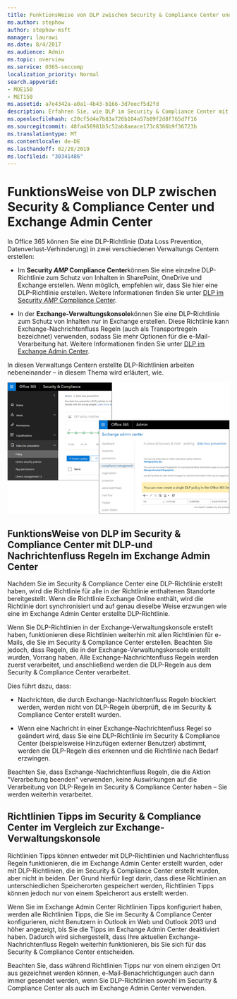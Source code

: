 ```yaml
---
title: FunktionsWeise von DLP zwischen Security & Compliance Center und Exchange Admin Center
ms.author: stephow
author: stephow-msft
manager: laurawi
ms.date: 8/4/2017
ms.audience: Admin
ms.topic: overview
ms.service: O365-seccomp
localization_priority: Normal
search.appverid:
- MOE150
- MET150
ms.assetid: a7e4342a-a0a1-4b43-b166-3d7eecf5d2fd
description: Erfahren Sie, wie DLP im Security & Compliance Center mit DLP-und Nachrichtenfluss Regeln (Transportregeln) in der Exchange-Verwaltungskonsole arbeitet.
ms.openlocfilehash: c20cf5d4e7b83a726b104a57b89f2d8f765d7f16
ms.sourcegitcommit: 48fa456981b5c52ab8aeace173c8366b9f36723b
ms.translationtype: MT
ms.contentlocale: de-DE
ms.lasthandoff: 02/28/2019
ms.locfileid: "30341486"
---
```

# <a name="how-dlp-works-between-the-security--compliance-center-and-exchange-admin-center"></a>FunktionsWeise von DLP zwischen Security & Compliance Center und Exchange Admin Center

In Office 365 können Sie eine DLP-Richtlinie (Data Loss Prevention, Datenverlust-Verhinderung) in zwei verschiedenen Verwaltungs Centern erstellen:
  
- Im **Security _AMP_ Compliance Center**können Sie eine einzelne DLP-Richtlinie zum Schutz von Inhalten in SharePoint, OneDrive und Exchange erstellen. Wenn möglich, empfehlen wir, dass Sie hier eine DLP-Richtlinie erstellen. Weitere Informationen finden Sie unter [DLP im Security _AMP_ Compliance Center](data-loss-prevention-policies.md).
    
- In der **Exchange-Verwaltungskonsole**können Sie eine DLP-Richtlinie zum Schutz von Inhalten nur in Exchange erstellen. Diese Richtlinie kann Exchange-Nachrichtenfluss Regeln (auch als Transportregeln bezeichnet) verwenden, sodass Sie mehr Optionen für die e-Mail-Verarbeitung hat. Weitere Informationen finden Sie unter [DLP im Exchange Admin Center](https://go.microsoft.com/fwlink/?linkid=852311).
    
In diesen Verwaltungs Centern erstellte DLP-Richtlinien arbeiten nebeneinander – in diesem Thema wird erläutert, wie.
  
![DLP-Seiten im Security and Compliance Center und Exchange Admin Center](media/d3eaa7e7-3b16-457b-bd9c-26707f7b584f.png)
  
## <a name="how-dlp-in-the-security--compliance-center-works-with-dlp-and-mail-flow-rules-in-the-exchange-admin-center"></a>FunktionsWeise von DLP im Security & Compliance Center mit DLP-und Nachrichtenfluss Regeln im Exchange Admin Center

Nachdem Sie im Security & Compliance Center eine DLP-Richtlinie erstellt haben, wird die Richtlinie für alle in der Richtlinie enthaltenen Standorte bereitgestellt. Wenn die Richtlinie Exchange Online enthält, wird die Richtlinie dort synchronisiert und auf genau dieselbe Weise erzwungen wie eine im Exchange Admin Center erstellte DLP-Richtlinie. 
  
Wenn Sie DLP-Richtlinien in der Exchange-Verwaltungskonsole erstellt haben, funktionieren diese Richtlinien weiterhin mit allen Richtlinien für e-Mails, die Sie im Security & Compliance Center erstellen. Beachten Sie jedoch, dass Regeln, die in der Exchange-Verwaltungskonsole erstellt wurden, Vorrang haben. Alle Exchange-Nachrichtenfluss Regeln werden zuerst verarbeitet, und anschließend werden die DLP-Regeln aus dem Security & Compliance Center verarbeitet.
  
Dies führt dazu, dass:
  
- Nachrichten, die durch Exchange-Nachrichtenfluss Regeln blockiert werden, werden nicht von DLP-Regeln überprüft, die im Security & Compliance Center erstellt wurden.
    
- Wenn eine Nachricht in einer Exchange-Nachrichtenfluss Regel so geändert wird, dass Sie eine DLP-Richtlinie im Security & Compliance Center (beispielsweise Hinzufügen externer Benutzer) abstimmt, werden die DLP-Regeln dies erkennen und die Richtlinie nach Bedarf erzwingen.
    
Beachten Sie, dass Exchange-Nachrichtenfluss Regeln, die die Aktion "Verarbeitung beenden" verwenden, keine Auswirkungen auf die Verarbeitung von DLP-Regeln im Security & Compliance Center haben – Sie werden weiterhin verarbeitet.
  
## <a name="policy-tips-in-the-security--compliance-center-vs-the-exchange-admin-center"></a>Richtlinien Tipps im Security & Compliance Center im Vergleich zur Exchange-Verwaltungskonsole

Richtlinien Tipps können entweder mit DLP-Richtlinien und Nachrichtenfluss Regeln funktionieren, die im Exchange Admin Center erstellt wurden, oder mit DLP-Richtlinien, die im Security & Compliance Center erstellt wurden, aber nicht in beiden. Der Grund hierfür liegt darin, dass diese Richtlinien an unterschiedlichen Speicherorten gespeichert werden, Richtlinien Tipps können jedoch nur von einem Speicherort aus erstellt werden.
  
Wenn Sie im Exchange Admin Center Richtlinien Tipps konfiguriert haben, werden alle Richtlinien Tipps, die Sie im Security & Compliance Center konfigurieren, nicht Benutzern in Outlook im Web und Outlook 2013 und höher angezeigt, bis Sie die Tipps im Exchange Admin Center deaktiviert haben. Dadurch wird sichergestellt, dass Ihre aktuellen Exchange-Nachrichtenfluss Regeln weiterhin funktionieren, bis Sie sich für das Security & Compliance Center entscheiden.
  
Beachten Sie, dass während Richtlinien Tipps nur von einem einzigen Ort aus gezeichnet werden können, e-Mail-Benachrichtigungen auch dann immer gesendet werden, wenn Sie DLP-Richtlinien sowohl im Security & Compliance Center als auch im Exchange Admin Center verwenden.
  

